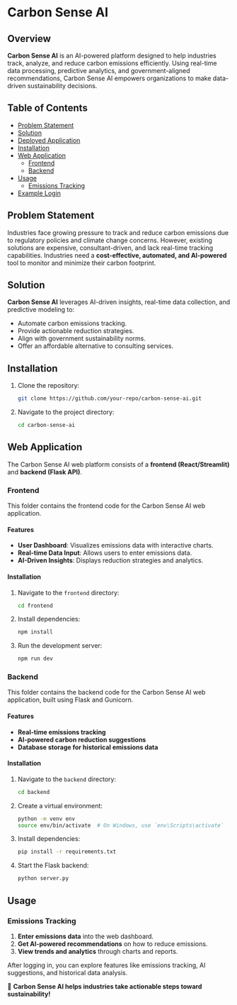 # Carbon Sense AI

## Overview
**Carbon Sense AI** is an AI-powered platform designed to help industries track, analyze, and reduce carbon emissions efficiently. Using real-time data processing, predictive analytics, and government-aligned recommendations, Carbon Sense AI empowers organizations to make data-driven sustainability decisions.

## Table of Contents
- [Problem Statement](#problem-statement)
- [Solution](#solution)
- [Deployed Application](#deployed-application)
- [Installation](#installation)
- [Web Application](#web-application)
  - [Frontend](#frontend)
  - [Backend](#backend)
- [Usage](#usage)
  - [Emissions Tracking](#emissions-tracking)
- [Example Login](#example-login)

## Problem Statement
Industries face growing pressure to track and reduce carbon emissions due to regulatory policies and climate change concerns. However, existing solutions are expensive, consultant-driven, and lack real-time tracking capabilities. Industries need a **cost-effective, automated, and AI-powered** tool to monitor and minimize their carbon footprint.

## Solution
**Carbon Sense AI** leverages AI-driven insights, real-time data collection, and predictive modeling to:
- Automate carbon emissions tracking.
- Provide actionable reduction strategies.
- Align with government sustainability norms.
- Offer an affordable alternative to consulting services.



## Installation
1. Clone the repository:
   ```sh
   git clone https://github.com/your-repo/carbon-sense-ai.git
   ```
2. Navigate to the project directory:
   ```sh
   cd carbon-sense-ai
   ```

## Web Application
The Carbon Sense AI web platform consists of a **frontend (React/Streamlit)** and **backend (Flask API)**.

### Frontend
This folder contains the frontend code for the Carbon Sense AI web application.

#### Features
- **User Dashboard**: Visualizes emissions data with interactive charts.
- **Real-time Data Input**: Allows users to enter emissions data.
- **AI-Driven Insights**: Displays reduction strategies and analytics.

#### Installation
1. Navigate to the `frontend` directory:
   ```sh
   cd frontend
   ```
2. Install dependencies:
   ```sh
   npm install
   ```
3. Run the development server:
   ```sh
   npm run dev
   ```

### Backend
This folder contains the backend code for the Carbon Sense AI web application, built using Flask and Gunicorn.

#### Features
- **Real-time emissions tracking**
- **AI-powered carbon reduction suggestions**
- **Database storage for historical emissions data**

#### Installation
1. Navigate to the `backend` directory:
   ```sh
   cd backend
   ```
2. Create a virtual environment:
   ```sh
   python -m venv env
   source env/bin/activate  # On Windows, use `env\Scripts\activate`
   ```
3. Install dependencies:
   ```sh
   pip install -r requirements.txt
   ```
4. Start the Flask backend:
   ```sh
   python server.py
   ```

## Usage
### Emissions Tracking
1. **Enter emissions data** into the web dashboard.
2. **Get AI-powered recommendations** on how to reduce emissions.
3. **View trends and analytics** through charts and reports.



After logging in, you can explore features like emissions tracking, AI suggestions, and historical data analysis.

🚀 **Carbon Sense AI helps industries take actionable steps toward sustainability!**

